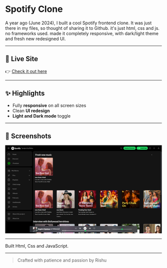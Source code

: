 # Spotify Clone

A year ago (June 2024), I built a cool Spotify frontend clone. It was just there in my files, so thought of sharing it to Github. it's just html, css and js. no frameworks used. made it completely responsive, with dark/light theme and fresh new redesigned UI.

---

## 🚀 Live Site

👉 [Check it out here](https://rishukumarcodes.github.io/Spotify-Frontend/)

---

## ✨ Highlights

- Fully **responsive** on all screen sizes
- Clean **UI redesign**
- **Light and Dark mode** toggle

---

## 📸 Screenshots

![Dark Mode – Spotify Clone](./screenshots/image.png)

---

Built Html, Css and JavaScript.

---

> Crafted with patience and passion by Rishu
